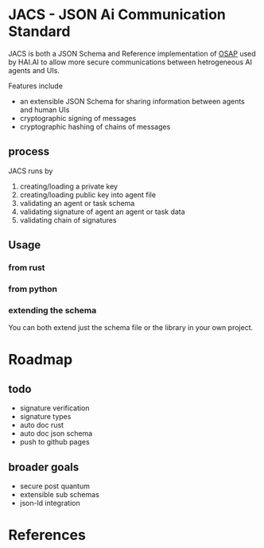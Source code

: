 # JACS - JSON Ai Communication Standard

JACS is both a JSON Schema and Reference implementation of [OSAP](https://github.com/HumanAssistedIntelligence/OSAP) used by HAI.AI to allow more secure communications between hetrogeneous AI agents and UIs.


Features include

 - an extensible JSON Schema for sharing information between agents and human UIs
 - cryptographic signing of messages
 - cryptographic hashing of chains of messages

## process

JACS runs by

1. creating/loading a private key
2. creating/loading public key into agent file
3. validating an agent or task schema
4. validating signature of agent an agent or task data
5. validating chain of signatures

## Usage

### from rust


### from python



### extending the schema

You can both extend just the schema file or the library in your own project.


# Roadmap

## todo

 - signature verification
 - signature types
 - auto doc rust
 - auto doc json schema
 - push to github pages

## broader goals

 - secure post quantum
 - extensible sub schemas
 - json-ld integration

# References

